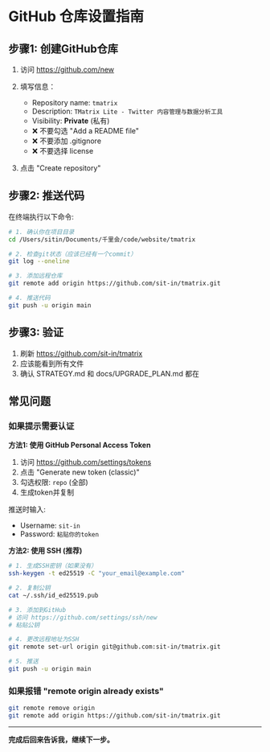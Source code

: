 # GitHub 仓库设置指南

## 步骤1: 创建GitHub仓库

1. 访问 https://github.com/new
2. 填写信息：
   - Repository name: `tmatrix`
   - Description: `TMatrix Lite - Twitter 内容管理与数据分析工具`
   - Visibility: **Private** (私有)
   - ❌ 不要勾选 "Add a README file"
   - ❌ 不要添加 .gitignore
   - ❌ 不要选择 license

3. 点击 "Create repository"

## 步骤2: 推送代码

在终端执行以下命令:

```bash
# 1. 确认你在项目目录
cd /Users/sitin/Documents/千里会/code/website/tmatrix

# 2. 检查git状态（应该已经有一个commit）
git log --oneline

# 3. 添加远程仓库
git remote add origin https://github.com/sit-in/tmatrix.git

# 4. 推送代码
git push -u origin main
```

## 步骤3: 验证

1. 刷新 https://github.com/sit-in/tmatrix
2. 应该能看到所有文件
3. 确认 STRATEGY.md 和 docs/UPGRADE_PLAN.md 都在

## 常见问题

### 如果提示需要认证

**方法1: 使用 GitHub Personal Access Token**

1. 访问 https://github.com/settings/tokens
2. 点击 "Generate new token (classic)"
3. 勾选权限: `repo` (全部)
4. 生成token并复制

推送时输入:
- Username: `sit-in`
- Password: `粘贴你的token`

**方法2: 使用 SSH (推荐)**

```bash
# 1. 生成SSH密钥（如果没有）
ssh-keygen -t ed25519 -C "your_email@example.com"

# 2. 复制公钥
cat ~/.ssh/id_ed25519.pub

# 3. 添加到GitHub
# 访问 https://github.com/settings/ssh/new
# 粘贴公钥

# 4. 更改远程地址为SSH
git remote set-url origin git@github.com:sit-in/tmatrix.git

# 5. 推送
git push -u origin main
```

### 如果报错 "remote origin already exists"

```bash
git remote remove origin
git remote add origin https://github.com/sit-in/tmatrix.git
```

---

**完成后回来告诉我，继续下一步。**